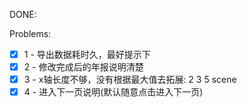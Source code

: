 DONE:


Problems:
- [x] 1 - 导出数据耗时久，最好提示下
- [x] 2 - 修改完成后的年报说明清楚
- [x] 3 - x轴长度不够，没有根据最大值去拓展: 2 3 5 scene
- [x] 4 - 进入下一页说明(默认随意点击进入下一页)